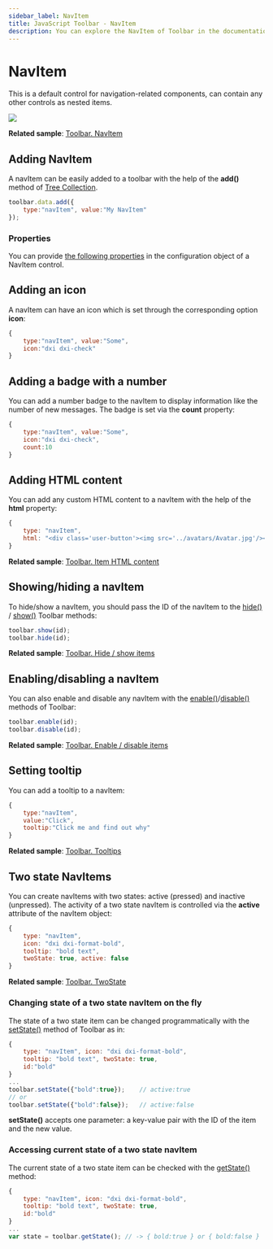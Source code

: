 ```yaml
---
sidebar_label: NavItem
title: JavaScript Toolbar - NavItem 
description: You can explore the NavItem of Toolbar in the documentation of the DHTMLX JavaScript UI library. Browse developer guides and API reference, try out code examples and live demos, and download a free 30-day evaluation version of DHTMLX Suite 7.
---
```


# NavItem

This is a default control for navigation-related components, can contain any other controls as nested items. 

![](../assets/toolbar/navitem.png)

**Related sample**: [Toolbar. NavItem](https://snippet.dhtmlx.com/os48cj6x)

## Adding NavItem

A navItem can be easily added to a toolbar with the help of the **add()** method of [Tree Collection](tree_collection.md).

~~~js
toolbar.data.add({
    type:"navItem", value:"My NavItem"
});
~~~

### Properties

You can provide [the following properties](toolbar/api/api_navitem_properties.md) in the configuration object of a NavItem control.

## Adding an icon

A navItem can have an icon which is set through the corresponding option **icon**:

~~~js
{
    type:"navItem", value:"Some",
    icon:"dxi dxi-check"
}
~~~

## Adding a badge with a number

You can add a number badge to the navItem to display information like the number of new messages. The badge is set via the **count** property:

~~~js
{
    type:"navItem", value:"Some",
    icon:"dxi dxi-check",
    count:10
}
~~~

## Adding HTML content

You can add any custom HTML content to a navItem with the help of the **html** property:

~~~js
{
    type: "navItem",
    html: "<div class='user-button'><img src='../avatars/Avatar.jpg'/></div>",
}
~~~

**Related sample**: [Toolbar. Item HTML content](https://snippet.dhtmlx.com/5n2b8x84)

## Showing/hiding a navItem

To hide/show a navItem, you should pass the ID of the navItem to the [hide()](toolbar/api/toolbar_hide_method.md) / [show()](toolbar/api/toolbar_show_method.md) Toolbar methods:

~~~js
toolbar.show(id);
toolbar.hide(id);
~~~

**Related sample**: [Toolbar. Hide / show items](https://snippet.dhtmlx.com/cldp89u4)

## Enabling/disabling a navItem

You can also enable and disable any navItem with the [enable()](toolbar/api/toolbar_enable_method.md)/[disable()](toolbar/api/toolbar_disable_method.md) methods of Toolbar:

~~~js
toolbar.enable(id);
toolbar.disable(id);
~~~

**Related sample**: [Toolbar. Enable / disable items](https://snippet.dhtmlx.com/ovblenaf)

## Setting tooltip

You can add a tooltip to a navItem:

~~~js {4}
{
    type:"navItem", 
    value:"Click", 
    tooltip:"Click me and find out why"
}
~~~

**Related sample**: [Toolbar. Tooltips](https://snippet.dhtmlx.com/105levtd)

## Two state NavItems

You can create navItems with two states: active (pressed) and inactive (unpressed). The activity of a two state navItem is controlled via the **active** attribute of the navItem object:

~~~js {5}
{
    type: "navItem",
    icon: "dxi dxi-format-bold",
    tooltip: "bold text",
    twoState: true, active: false
}
~~~

**Related sample**: [Toolbar. TwoState](https://snippet.dhtmlx.com/1pj4eqw0)

### Changing state of a two state navItem on the fly

The state of a two state item can be changed programmatically with the [setState()](toolbar/api/toolbar_setstate_method.md) method of Toolbar as in:

~~~js {7,9}
{
    type: "navItem", icon: "dxi dxi-format-bold",
    tooltip: "bold text", twoState: true, 
	id:"bold"
}
...
toolbar.setState({"bold":true});    // active:true
// or
toolbar.setState({"bold":false});   // active:false
~~~

**setState()** accepts one parameter: a key-value pair with the ID of the item and the new value.

### Accessing current state of a two state navItem

The current state of a two state item can be checked with the [getState()](toolbar/api/toolbar_getstate_method.md) method:

~~~js {7}
{
    type: "navItem", icon: "dxi dxi-format-bold",
    tooltip: "bold text", twoState: true, 
	id:"bold"
}
...
var state = toolbar.getState(); // -> { bold:true } or { bold:false }
~~~
